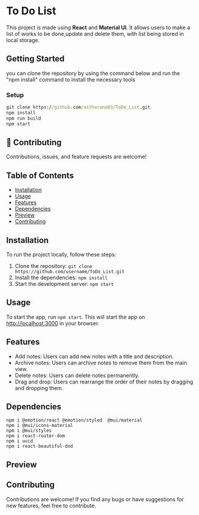 # To Do List
This project is made using **React** and **Material UI**. It allows users to make a list of works to be done,update and delete them, with list being stored in local storage.

## Getting Started

you can clone the repository by using the command below and run the "npm install" command to install the necessary tools

### Setup

```cmd
git clone https://github.com/astharane03/ToDo_List.git
npm install
npm run build
npm start
```


## 🤝 Contributing

Contributions, issues, and feature requests are welcome!



## Table of Contents

- [Installation](#installation)
- [Usage](#usage)
- [Features](#features)
- [Dependencies](#dependencies)
- [Preview](#preview)
- [Contributing](#contributing)

## Installation
To run the project locally, follow these steps:

  1. Clone the repository: `git clone https://github.com/username/ToDo_List.git`
2. Install the dependencies: `npm install`
3. Start the development server: `npm start`

## Usage

To start the app, run `npm start`. This will start the app on [http://localhost:3000](http://localhost:3000) in your browser.

## Features

- Add notes: Users can add new notes with a title and description.
- Archive notes: Users can archive notes to remove them from the main view.
- Delete notes: Users can delete notes permanently.
- Drag and drop: Users can rearrange the order of their notes by dragging and dropping them.

## Dependencies
```
npm i @emotion/react @emotion/styled  @mui/material
npm i @mui/icons-material
npm i @mui/styles
npm i react-router-dom
npm i uuid
npm i react-beautiful-dnd
```
## Preview
<p>
  
</p>

## Contributing

Contributions are welcome! If you find any bugs or have suggestions for new features, feel free to contribute.
